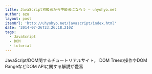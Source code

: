 ```yaml
---
title: JavaScript初級者から中級者になろう — uhyohyo.net
author: azu
layout: post
itemUrl: 'http://uhyohyo.net/javascript/index.html'
date: '2014-07-26T23:26:18.210Z'
tags:
  - JavaScript
  - DOM
  - tutorial
---
```

JavaScript/DOM関するチュートリアルサイト。
DOM Treeの操作やDOM RangeなどDOM APIに関する解説が豊富

